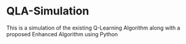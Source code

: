 # QLA-Simulation
This is a simulation of the existing Q-Learning Algorithm along with a proposed Enhanced Algorithm using Python
